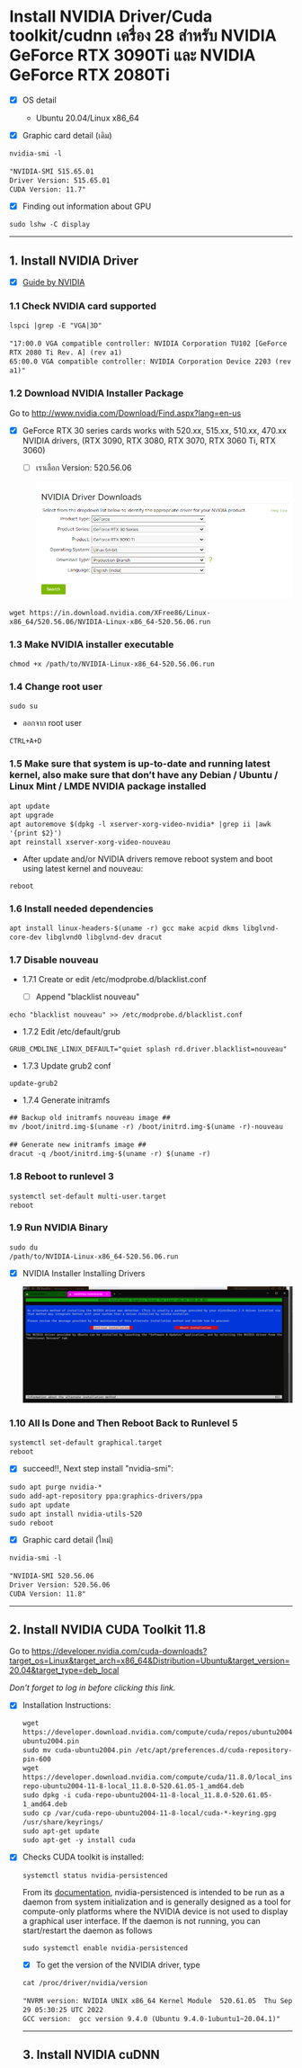 # Install NVIDIA Driver/Cuda toolkit/cudnn เครื่อง 28 สำหรับ NVIDIA GeForce RTX 3090Ti และ NVIDIA GeForce RTX 2080Ti

- [X] OS detail
  - Ubuntu 20.04/Linux x86_64

- [X] Graphic card detail (เดิม)

```
nvidia-smi -l

"NVIDIA-SMI 515.65.01
Driver Version: 515.65.01
CUDA Version: 11.7"
```

- [X] Finding out information about GPU

```
sudo lshw -C display
```

----------------------------------------------------------------------------------------------------------------------------------------------------------------------

## 1. Install NVIDIA Driver
- [X] [Guide by NVIDIA](https://www.if-not-true-then-false.com/2021/debian-ubuntu-linux-mint-nvidia-guide/)

### 1.1 Check NVIDIA card supported

```
lspci |grep -E "VGA|3D"

"17:00.0 VGA compatible controller: NVIDIA Corporation TU102 [GeForce RTX 2080 Ti Rev. A] (rev a1)
65:00.0 VGA compatible controller: NVIDIA Corporation Device 2203 (rev a1)"
```

### 1.2 Download NVIDIA Installer Package
Go to http://www.nvidia.com/Download/Find.aspx?lang=en-us 

- [X] GeForce RTX 30 series cards works with 520.xx, 515.xx, 510.xx, 470.xx NVIDIA drivers, (RTX 3090, RTX 3080, RTX 3070, RTX 3060 Ti, RTX 3060)
  - [ ] เราเลือก Version:	520.56.06
    
    ![driver image](nvidia_driver.png) 
    
```
wget https://in.download.nvidia.com/XFree86/Linux-x86_64/520.56.06/NVIDIA-Linux-x86_64-520.56.06.run
```
    
 ### 1.3 Make NVIDIA installer executable
 
 ```
chmod +x /path/to/NVIDIA-Linux-x86_64-520.56.06.run
 ```
  
 ### 1.4 Change root user
 
```
sudo su
```
 - ออกจาก root user
  
 ```
 CTRL+A+D
 ```
 
 ### 1.5 Make sure that system is up-to-date and running latest kernel, also make sure that don’t have any Debian / Ubuntu / Linux Mint / LMDE NVIDIA package installed
 
```
apt update
apt upgrade
apt autoremove $(dpkg -l xserver-xorg-video-nvidia* |grep ii |awk '{print $2}')
apt reinstall xserver-xorg-video-nouveau
```

- After update and/or NVIDIA drivers remove reboot system and boot using latest kernel and nouveau:

```
reboot
```

### 1.6 Install needed dependencies

```
apt install linux-headers-$(uname -r) gcc make acpid dkms libglvnd-core-dev libglvnd0 libglvnd-dev dracut
```

### 1.7 Disable nouveau

- 1.7.1 Create or edit /etc/modprobe.d/blacklist.conf

  - [ ] Append "blacklist nouveau"
 
 ```
echo "blacklist nouveau" >> /etc/modprobe.d/blacklist.conf
```

- 1.7.2 Edit /etc/default/grub

```
GRUB_CMDLINE_LINUX_DEFAULT="quiet splash rd.driver.blacklist=nouveau"
```

- 1.7.3 Update grub2 conf

```
update-grub2
```

- 1.7.4 Generate initramfs

```
## Backup old initramfs nouveau image ##
mv /boot/initrd.img-$(uname -r) /boot/initrd.img-$(uname -r)-nouveau
 
## Generate new initramfs image ##
dracut -q /boot/initrd.img-$(uname -r) $(uname -r)
```

### 1.8 Reboot to runlevel 3

```
systemctl set-default multi-user.target
reboot
```

### 1.9 Run NVIDIA Binary

```
sudo du
/path/to/NVIDIA-Linux-x86_64-520.56.06.run
```

- [X] NVIDIA Installer Installing Drivers
  
   ![confirm image](confirm_install.png) 
   
 ### 1.10 All Is Done and Then Reboot Back to Runlevel 5
 
 ```
systemctl set-default graphical.target
reboot
```
  - [X] succeed!!, Next step install "nvidia-smi":
  
 ```
sudo apt purge nvidia-*
sudo add-apt-repository ppa:graphics-drivers/ppa
sudo apt update
sudo apt install nvidia-utils-520
sudo reboot
```

 - [X] Graphic card detail (ใหม่)

 ```
 nvidia-smi -l

 "NVIDIA-SMI 520.56.06
 Driver Version: 520.56.06
 CUDA Version: 11.8"
 ```

-----------------------------------------------------------------------------------------------------------------------------------------------------------------------

## 2. Install NVIDIA CUDA Toolkit 11.8 

Go to https://developer.nvidia.com/cuda-downloads?target_os=Linux&target_arch=x86_64&Distribution=Ubuntu&target_version=20.04&target_type=deb_local 

*Don't forget to log in before clicking this link.*

- [X] Installation Instructions:

  ```
  wget https://developer.download.nvidia.com/compute/cuda/repos/ubuntu2004/x86_64/cuda-ubuntu2004.pin
  sudo mv cuda-ubuntu2004.pin /etc/apt/preferences.d/cuda-repository-pin-600
  wget https://developer.download.nvidia.com/compute/cuda/11.8.0/local_installers/cuda-repo-ubuntu2004-11-8-local_11.8.0-520.61.05-1_amd64.deb
  sudo dpkg -i cuda-repo-ubuntu2004-11-8-local_11.8.0-520.61.05-1_amd64.deb
  sudo cp /var/cuda-repo-ubuntu2004-11-8-local/cuda-*-keyring.gpg /usr/share/keyrings/
  sudo apt-get update
  sudo apt-get -y install cuda
  ```
 
- [X] Checks CUDA toolkit is installed:

   ```
   systemctl status nvidia-persistenced
   ```

  From its [documentation](https://download.nvidia.com/XFree86/Linux-x86_64/396.51/README/nvidia-persistenced.html), nvidia-persistenced is intended to be run as a daemon from system initialization and is generally designed as a tool for compute-only      platforms where the NVIDIA device is not used to display a graphical user interface. If the daemon is not running, you can start/restart the daemon as follows
  
  ```
  sudo systemctl enable nvidia-persistenced
  ```
  
  - [X] To get the version of the NVIDIA driver, type
 
  ```
  cat /proc/driver/nvidia/version
  
  "NVRM version: NVIDIA UNIX x86_64 Kernel Module  520.61.05  Thu Sep 29 05:30:25 UTC 2022
  GCC version:  gcc version 9.4.0 (Ubuntu 9.4.0-1ubuntu1~20.04.1)"
  ```
  
  ---------------------------------------------------------------------------------------------------------------------------------------------------------------------
  
  ## 3. Install NVIDIA cuDNN
  
  
  



    





















